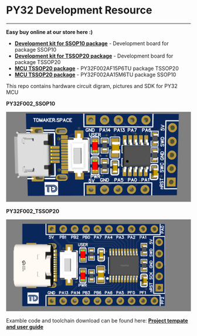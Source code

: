 # PY32 Development Resource
---
__Easy buy online at our store here :)__

- __[Development kit for SSOP10 package](https://linhkienthuduc.com/kit-phat-trien-py32f002-tssop20-ho-tro-lap-trinh-arm-cortex-m0)__ - Development board for package SSOP10
- __[Development kit for TSSOP20 package](https://linhkienthuduc.com/kit-phat-trien-py32f002-ssop10-ho-tro-lap-trinh-arm-cortex-m0)__ - Development board for package TSSOP20
- __[MCU TSSOP20 package](https://linhkienthuduc.com/kit-phat-trien-py32f002-tssop20-ho-tro-lap-trinh-arm-cortex-m0)__ - PY32F002AF15P6TU package TSSOP20
- __[MCU TSSOP20 package](https://linhkienthuduc.com/py32f002aa15m6tu-essop-10-vi-dieu-khien-32bit-arm-cortex-m0-mcu)__ - PY32F002AA15M6TU package SSOP10


This repo contains hardware circuit digram, pictures and SDK for PY32 MCU

**PY32F002_SSOP10**

![PY32F002_SSOP10](PY32F002_SSOP10_DEV_KIT_PIC.png)

**PY32F002_TSSOP20**

![PY32F002_TSSOP20](PY32F002_TSSOP20_DEV_KIT_PIC.png)

Examble code and toolchain download can be found here: __[Project tempate and user guide](https://github.com/TDLOGY/py32f0-template-project/)__


